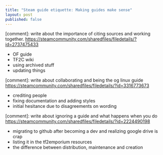 ```yaml
---
title: "Steam guide etiquette: Making guides make sense"
layout: post
published: false
---
```


[comment]: write about the importance of citing sources and working together.
https://steamcommunity.com/sharedfiles/filedetails/?id=2737475433
- OF guide
- TF2C wiki
- using archived stuff
- updating things

[comment]: write about collaborating and being the og linux guide
https://steamcommunity.com/sharedfiles/filedetails/?id=3316773673
- crediting people
- fixing documentation and adding styles
- initial hesitance due to disagreements on wording

[comment]: write about ignoring a guide and what happens when you do
https://steamcommunity.com/sharedfiles/filedetails/?id=2224490198
- migrating to github after becoming a dev and realizing google drive is crap
- listing it in the tf2emporium resources
- the difference between distribution, maintenance and creation